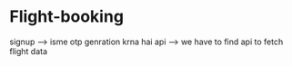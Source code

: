 # Flight-booking


signup --> isme otp genration krna hai
api --> we have to find api to fetch flight data
